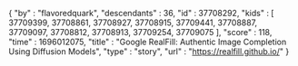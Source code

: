 {
  "by" : "flavoredquark",
  "descendants" : 36,
  "id" : 37708292,
  "kids" : [ 37709399, 37708861, 37708927, 37708915, 37709441, 37708887, 37709097, 37708812, 37708913, 37709254, 37709075 ],
  "score" : 118,
  "time" : 1696012075,
  "title" : "Google RealFill: Authentic Image Completion Using Diffusion Models",
  "type" : "story",
  "url" : "https://realfill.github.io/"
}
